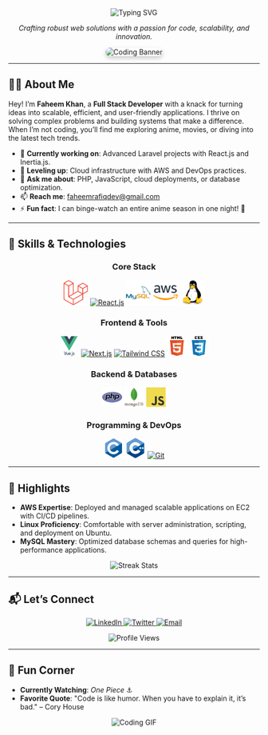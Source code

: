 <div align="center">
  <img src="https://readme-typing-svg.herokuapp.com?font=Fira+Code&size=32&pause=1000&color=0E75B6&center=true&vCenter=true&width=435&lines=Hi+there!+I'm+Faheem!;Full+Stack+Developer" alt="Typing SVG">
</div>

<p align="center">
  <em>Crafting robust web solutions with a passion for code, scalability, and innovation.</em>
</p>

<div align="center">
  <img src="https://images.unsplash.com/photo-1555949963-ff9fe0c870eb?ixlib=rb-4.0.3&auto=format&fit=crop&w=1170&q=80" alt="Coding Banner" width="100%" height="300" style="border-radius: 15px; box-shadow: 0 4px 8px rgba(0,0,0,0.2);">
</div>

---

## 👨‍💻 About Me

Hey! I’m **Faheem Khan**, a **Full Stack Developer** with a knack for turning ideas into scalable, efficient, and user-friendly applications. I thrive on solving complex problems and building systems that make a difference. When I’m not coding, you’ll find me exploring anime, movies, or diving into the latest tech trends.

- 🔭 **Currently working on**: Advanced Laravel projects with React.js and Inertia.js.
- 🌱 **Leveling up**: Cloud infrastructure with AWS and DevOps practices.
- 💬 **Ask me about**: PHP, JavaScript, cloud deployments, or database optimization.
- 📫 **Reach me**: <faheemrafiqdev@gmail.com>
- ⚡ **Fun fact**: I can binge-watch an entire anime season in one night! 🍿

---

## 🚀 Skills & Technologies

<div align="center">
  <h3>Core Stack</h3>
  <p>
    <a href="https://laravel.com/" target="_blank"><img src="https://github.com/devicons/devicon/blob/master/icons/laravel/laravel-original.svg" alt="Laravel" width="50" height="50" title="Laravel"></a>
    <a href="https://react.dev" target="_blank"><img src="https://upload.wikimedia.org/wikipedia/commons/thumb/a/a7/React-icon.svg/2300px-React-icon.svg.png" alt="React.js" width="50" height="50" title="React.js"></a>
    <a href="https://www.mysql.com" target="_blank"><img src="https://github.com/devicons/devicon/blob/master/icons/mysql/mysql-original-wordmark.svg" alt="MySQL" width="50" height="50" title="MySQL"></a>
    <a href="https://aws.amazon.com/" target="_blank"><img src="https://github.com/devicons/devicon/blob/master/icons/amazonwebservices/amazonwebservices-original-wordmark.svg" alt="AWS" width="50" height="50" title="AWS"></a>
    <a href="https://www.linux.org/" target="_blank"><img src="https://github.com/devicons/devicon/blob/master/icons/linux/linux-original.svg" alt="Linux" width="50" height="50" title="Linux"></a>
  </p>

  <h3>Frontend & Tools</h3>
  <p>
    <a href="https://vuejs.org/" target="_blank"><img src="https://github.com/devicons/devicon/blob/master/icons/vuejs/vuejs-original-wordmark.svg" alt="Vue.js" width="40" height="40" title="Vue.js"></a>
    <a href="https://nextjs.org" target="_blank"><img src="https://www.drupal.org/files/project-images/nextjs-icon-dark-background.png" alt="Next.js" width="40" height="40" title="Next.js"></a>
    <a href="https://tailwindcss.com/" target="_blank"><img src="https://www.vectorlogo.zone/logos/tailwindcss/tailwindcss-icon.svg" alt="Tailwind CSS" width="40" height="40" title="Tailwind CSS"></a>
    <a href="https://www.w3.org/html/" target="_blank"><img src="https://raw.githubusercontent.com/devicons/devicon/master/icons/html5/html5-original-wordmark.svg" alt="HTML5" width="40" height="40" title="HTML5"></a>
    <a href="https://www.w3schools.com/css/" target="_blank"><img src="https://raw.githubusercontent.com/devicons/devicon/master/icons/css3/css3-original-wordmark.svg" alt="CSS3" width="40" height="40" title="CSS3"></a>
  </p>

  <h3>Backend & Databases</h3>
  <p>
    <a href="https://www.php.net/" target="_blank"><img src="https://raw.githubusercontent.com/devicons/devicon/master/icons/php/php-original.svg" alt="PHP" width="40" height="40" title="PHP"></a>
    <a href="https://www.mongodb.com/" target="_blank"><img src="https://raw.githubusercontent.com/devicons/devicon/master/icons/mongodb/mongodb-original-wordmark.svg" alt="MongoDB" width="40" height="40" title="MongoDB"></a>
    <a href="https://developer.mozilla.org/en-US/docs/Web/JavaScript" target="_blank"><img src="https://raw.githubusercontent.com/devicons/devicon/master/icons/javascript/javascript-original.svg" alt="JavaScript" width="40" height="40" title="JavaScript"></a>
  </p>

  <h3>Programming & DevOps</h3>
  <p>
    <a href="https://www.cprogramming.com/" target="_blank"><img src="https://raw.githubusercontent.com/devicons/devicon/master/icons/c/c-original.svg" alt="C" width="40" height="40" title="C"></a>
    <a href="https://www.w3schools.com/cpp/" target="_blank"><img src="https://raw.githubusercontent.com/devicons/devicon/master/icons/cplusplus/cplusplus-original.svg" alt="C++" width="40" height="40" title="C++"></a>
    <a href="https://git-scm.com/" target="_blank"><img src="https://www.vectorlogo.zone/logos/git-scm/git-scm-icon.svg" alt="Git" width="40" height="40" title="Git"></a>
  </p>
</div>

---

## 🌟 Highlights

- **AWS Expertise**: Deployed and managed scalable applications on EC2 with CI/CD pipelines.
- **Linux Proficiency**: Comfortable with server administration, scripting, and deployment on Ubuntu.
- **MySQL Mastery**: Optimized database schemas and queries for high-performance applications.

<div align="center">
  <img src="https://github-readme-streak-stats.herokuapp.com/?user=FaheemRafiq&theme=radical" alt="Streak Stats">
</div>

---

## 📬 Let’s Connect

<p align="center">
  <a href="https://www.linkedin.com/in/faheem-khan-214909182/" target="_blank">
    <img src="https://img.shields.io/badge/LinkedIn-0077B5?style=for-the-badge&logo=linkedin&logoColor=white" alt="LinkedIn">
  </a>
  <a href="https://twitter.com/" target="_blank">
    <img src="https://img.shields.io/twitter/follow/?logo=twitter&style=for-the-badge&color=1DA1F2" alt="Twitter">
  </a>
  <a href="mailto:faheemrafiqdev@gmail.com">
    <img src="https://img.shields.io/badge/Email-D14836?style=for-the-badge&logo=gmail&logoColor=white" alt="Email">
  </a>
</p>

<p align="center">
  <img src="https://komarev.com/ghpvc/?username=FaheemRafiq&label=Profile%20Views&color=0e75b6&style=flat" alt="Profile Views">
</p>

---

## 🎨 Fun Corner
- **Currently Watching**: *One Piece* ⚓
- **Favorite Quote**: "Code is like humor. When you have to explain it, it’s bad." – Cory House

<div align="center">
  <img src="https://media.giphy.com/media/LmNwrBhejkK9EFP504/giphy.gif" alt="Coding GIF" width="400">
</div>
